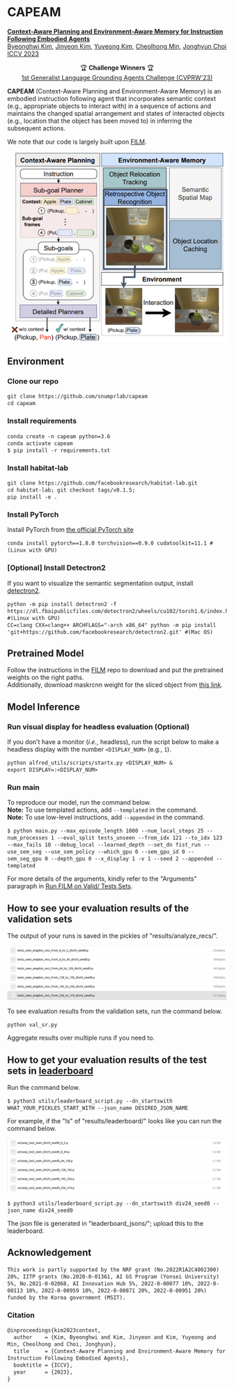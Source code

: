 # CAPEAM

<a href="https://bhkim94.github.io/projects/CAPEAM/"> <b> Context-Aware Planning and Environment-Aware Memory for Instruction Following Embodied Agents </b> </a>
<br>
<a href="https://bhkim94.github.io/">Byeonghwi Kim</a>,
<a href="https://wild-reptile-5c4.notion.site/Jinyeon-Kim-s-Portfolio-page-ef855010f6c445488ad6969ed7cda11f?pvs=4">Jinyeon Kim</a>,
<a href="https://uyeongkim.github.io/">Yuyeong Kim</a>,
<a href="https://mch0916.github.io/">Cheolhong Min</a>,
<a href="http://ppolon.github.io/"> Jonghyun Choi </a>
<br>
<a href="https://iccv2023.thecvf.com/"> ICCV 2023 </a>

<p align="center">
  🏆 <b>Challenge Winners</b> 🏆
  <br>
  <a href="https://askforalfred.com/EAI23/">1st Generalist Language Grounding Agents Challenge (CVPRW'23)</a>
</p>

**CAPEAM** (Context-Aware Planning and Environment-Aware Memory) is an embodied instruction following agent that incorporates semantic context (e.g., appropriate objects to interact with) in a sequence of actions and maintains the changed spatial arrangement and states of interacted objects (e.g., location that the object has been moved to) in inferring the subsequent actions.

We note that our code is largely built upon <a href="https://github.com/soyeonm/FILM">FILM</a>.

<p align="center">
  <img src="pic/CAPEAM.png">
</p>

## Environment

### Clone our repo
```
git clone https://github.com/snumprlab/capeam
cd capeam
```
### Install requirements
```
conda create -n capeam python=3.6
conda activate capeam
$ pip install -r requirements.txt
```

### Install habitat-lab
```
git clone https://github.com/facebookresearch/habitat-lab.git
cd habitat-lab; git checkout tags/v0.1.5; 
pip install -e .
```

### Install PyTorch
Install PyTorch from <a href="https://pytorch.org/get-started/previous-versions/#v1100">the official PyTorch site</a>
```
conda install pytorch==1.8.0 torchvision==0.9.0 cudatoolkit=11.1 #(Linux with GPU)
```

### [Optional] Install Detectron2
If you want to visualize the semantic segmentation output, install [detectron2](https://github.com/facebookresearch/detectron2/).
```
python -m pip install detectron2 -f https://dl.fbaipublicfiles.com/detectron2/wheels/cu102/torch1.6/index.html #(Linux with GPU)
CC=clang CXX=clang++ ARCHFLAGS="-arch x86_64" python -m pip install 'git+https://github.com/facebookresearch/detectron2.git' #(Mac OS)
```

## Pretrained Model
Follow the instructions in the <a href="https://github.com/soyeonm/FILM?tab=readme-ov-file#download-trained-models">FILM</a> repo to download and put the pretrained weights on the right paths.<br />
Additionally, download maskrcnn weight for the sliced object from <a href = "https://drive.google.com/file/d/1FbM9hxr562a5T8OQSwr_1Hww2eI9QeRh/view?usp=sharing">this link</a>.

## Model Inference

### Run visual display for headless evaluation (Optional)
If you don't have a monitor (*i.e.*, headless), run the script below to make a headless display with the number `<DISPLAY_NUM>` (e.g., `1`).
```
python alfred_utils/scripts/startx.py <DISPLAY_NUM> &
export DISPLAY=:<DISPLAY_NUM>
```

### Run main

To reproduce our model, run the command below. <br />
**Note:** To use templated actions, add `--templated` in the command. <br />
**Note:** To use low-level instructions, add `--appended` in the command.
```
$ python main.py --max_episode_length 1000 --num_local_steps 25 --num_processes 1 --eval_split tests_unseen --from_idx 121 --to_idx 123 --max_fails 10 --debug_local --learned_depth --set_dn fist_run --use_sem_seg --use_sem_policy --which_gpu 0 --sem_gpu_id 0 --sem_seg_gpu 0 --depth_gpu 0 --x_display 1 -v 1 --seed 2 --appended --templated
```
For more details of the arguments, kindly refer to the "Arguments" paragraph in <a href="https://github.com/soyeonm/FILM?tab=readme-ov-file#run-film-on-valid-tests-sets">Run FILM on Valid/ Tests Sets</a>.

## How to see your evaluation results of the validation sets
The output of your runs is saved in the pickles of "results/analyze_recs/".

![res](./pic/result_final.png)

To see evaluation results from the validation sets, run the command below.
```
python val_sr.py
```
Aggregate results over multiple runs if you need to.

## How to get your evaluation results of the test sets in [leaderboard](https://leaderboard.allenai.org/alfred/submissions/public)

Run the command below.

```
$ python3 utils/leaderboard_script.py --dn_startswith WHAT_YOUR_PICKLES_START_WITH --json_name DESIRED_JSON_NAME
```

For example, if the "ls" of "results/leaderboard/" looks like you can run the command below.

![leaderboardEx](./pic/leaderboard_final.png)

```
$ python3 utils/leaderboard_script.py --dn_startswith div24_seed0 --json_name div24_seed0
```
The json file is generated in "leaderboard_jsons/"; upload this to the leaderboard.

## Acknowledgement
```
This work is partly supported by the NRF grant (No.2022R1A2C4002300) 20%, IITP grants (No.2020-0-01361, AI GS Program (Yonsei University) 5%, No.2021-0-02068, AI Innovation Hub 5%, 2022-0-00077 10%, 2022-0-00113 10%, 2022-0-00959 10%, 2022-0-00871 20%, 2022-0-00951 20%) funded by the Korea government (MSIT).
```

### Citation
```
@inproceedings{kim2023context,
  author    = {Kim, Byeonghwi and Kim, Jinyeon and Kim, Yuyeong and Min, Cheolhong and Choi, Jonghyun},
  title     = {Context-Aware Planning and Environment-Aware Memory for Instruction Following Embodied Agents},
  booktitle = {ICCV},
  year      = {2023},
}
```
